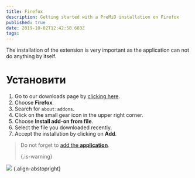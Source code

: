 ```yaml
---
title: Firefox
description: Getting started with a PreMiD installation on Firefox
published: true
date: 2019-10-02T12:42:58.683Z
tags:
---
```


The installation of the extension is very important as the application can not do anything by itself.

# Установити
1. Go to our downloads page by [clicking here](https://premid.app/downloads).
2. Choose **Firefox**.
3. Search for `about:addons`.
4. Click on the small gear icon in the upper right corner.
5. Choose **Install add-on from file**.
6. Select the file you downloaded recently.
7. Accept the installation by clicking on **Add**.

> Do not forget to [add the **application**](/install). 
> 
> {.is-warning}

![](https://img.icons8.com/color/2x/firefox.png) {.align-abstopright}
